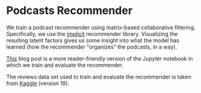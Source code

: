 # Podcasts Recommender

We train a podcast recommender using matrix-based collaborative filtering. Specifically, we use the [implicit](https://github.com/benfred/implicit) recommender library. Visualizing the resulting latent factors gives us some insight into what the model has learned (how the recommender "organizes" the podcasts, in a way).

[This](https://david-recio.com/2022/03/19/podcasts-recommender.html) blog post is a more reader-friendly version of the Jupyter notebook in which we train and evaluate the recommender.

The reviews data set used to train and evaluate the recommender is taken from [Kaggle](https://www.kaggle.com/datasets/thoughtvector/podcastreviews) (version 19).
